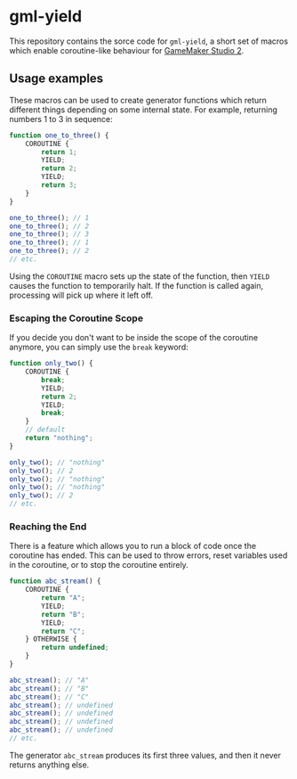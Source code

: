 # gml-yield

This repository contains the sorce code for `gml-yield`, a short set of macros which enable coroutine-like behaviour for [GameMaker Studio 2](https://www.yoyogames.com/gamemaker).

## Usage examples

These macros can be used to create generator functions which return different things depending on some internal state. For example, returning numbers 1 to 3 in sequence:

```js
function one_to_three() {
	COROUTINE {
		return 1;
		YIELD;
		return 2;
		YIELD;
		return 3;
	}
}

one_to_three(); // 1
one_to_three(); // 2
one_to_three(); // 3
one_to_three(); // 1
one_to_three(); // 2
// etc.
```

Using the `COROUTINE` macro sets up the state of the function, then `YIELD` causes the function to temporarily halt. If the function is called again, processing will pick up where it left off.

### Escaping the Coroutine Scope

If you decide you don't want to be inside the scope of the coroutine anymore, you can simply use the `break` keyword:

```js
function only_two() {
	COROUTINE {
		break;
		YIELD;
		return 2;
		YIELD;
		break;
	}
	// default
	return "nothing";
}

only_two(); // "nothing"
only_two(); // 2
only_two(); // "nothing"
only_two(); // "nothing"
only_two(); // 2
// etc.
```

### Reaching the End

There is a feature which allows you to run a block of code once the coroutine has ended. This can be used to throw errors, reset variables used in the coroutine, or to stop the coroutine entirely.

```js
function abc_stream() {
	COROUTINE {
		return "A";
		YIELD;
		return "B";
		YIELD;
		return "C";
	} OTHERWISE {
		return undefined;
	}
}

abc_stream(); // "A"
abc_stream(); // "B"
abc_stream(); // "C"
abc_stream(); // undefined
abc_stream(); // undefined
abc_stream(); // undefined
abc_stream(); // undefined
// etc.
```

The generator `abc_stream` produces its first three values, and then it never returns anything else.